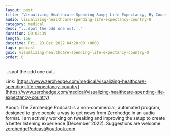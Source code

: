 ```yaml
---
layout: post
title: "Visualizing Healthcare Spending &amp; Life Expectancy, By Country"
audio: visualizing-healthcare-spending-life-expectancy-country-0
category: medical
desc: "...spot the odd one out..."
duration: 00:02:39
length: 159
datetime: Fri, 23 Dec 2022 04:20:00 +0000
tags: podcast
guid: visualizing-healthcare-spending-life-expectancy-country-0
order: 0
---
```

...spot the odd one out...

Link: [https://www.zerohedge.com/medical/visualizing-healthcare-spending-life-expectancy-country](https://www.zerohedge.com/medical/visualizing-healthcare-spending-life-expectancy-country)

About: The Zerohedge Podcast is a non-commercial, automated program, designed to give people a way to get news from Zerohedge in an audio format.  I am actively working on tweaking and improving the setup to create a better listening experience (December 2022).  Suggestions are welcome: [zerohedgePodcast@outlook.com](mailto:zerohedgePodcast@outlook.com)